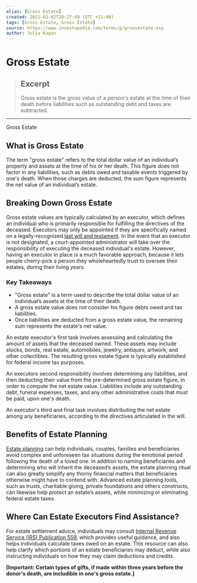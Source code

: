 ```yaml
---
alias: [Gross Estate]
created: 2021-03-02T20:27:49 (UTC +11:00)
tags: [Gross Estate, Gross Estate]
source: https://www.investopedia.com/terms/g/grossestate.asp
author: Julia Kagan
---
```


# Gross Estate

> ## Excerpt
> Gross estate is the gross value of a person's estate at the time of their death before liabilities such as outstanding debt and taxes are subtracted.

---

Gross Estate
## What is Gross Estate

The term "gross estate" refers to the total dollar value of an individual’s property and assets at the time of his or her death. This figure does not factor in any liabilities, such as debts owed and taxable events triggered by one's death. When those charges are deducted, the sum figure represents the net value of an individual’s estate.

## Breaking Down Gross Estate

Gross estate values are typically calculated by an executor, which defines an individual who is primarily responsible for fulfilling the directives of the deceased. Executors may only be appointed if they are specifically named on a legally-recognized [last will and testament](https://www.investopedia.com/terms/l/last-will-and-testament.asp). In the event that an executor is not designated, a court-appointed administrator will take over the responsibility of executing the deceased individual's estate. However, having an executor in place is a much favorable approach, because it lets people cherry-pick a person they wholeheartedly trust to oversee their estates, during their living years.

### Key Takeaways

-   "Gross estate" is a term used to describe the total dollar value of an individual’s assets at the time of their death.
-   A gross estate value does not consider his figure debts owed and tax liabilities. 
-   Once liabilities are deducted from a gross estate value, the remaining sum represents the estate's net value.

An estate executor's first task involves assessing and calculating the amount of assets that the deceased owned. These assets may include stocks, bonds, real estate, automobiles, jewelry, antiques, artwork, and other collectibles. The resulting gross estate figure is typically established for federal income tax purposes.

An executors second responsibility involves determining any liabilities, and then deducting their value from the pre-determined gross estate figure, in order to compute the net estate value. Liabilities include any outstanding debt, funeral expenses, taxes, and any other administrative costs that must be paid, upon one's death.

An executor's third and final task involves distributing the net estate among any beneficiaries, according to the directives articulated in the will.

## Benefits of Estate Planning

[Estate planning](https://www.investopedia.com/terms/e/estateplanning.asp) can help individuals, couples, families and beneficiaries avoid complex and unforeseen tax situations during the emotional period following the death of a loved one. In addition to naming beneficiaries and determining who will inherit the deceased’s assets, the estate planning ritual can also greatly simplify any thorny financial matters that beneficiaries otherwise might have to contend with. Advanced estate planning tools, such as trusts, charitable giving, private foundations and others constructs, can likewise help protect an estate’s assets, while minimizing or eliminating federal estate taxes.

## Where Can Estate Executors Find Assistance?

For estate settlement advice, individuals may consult [Internal Revenue Service (IRS) Publication 559](https://www.investopedia.com/terms/i/irs-pub-908.asp), which provides useful guidance, and also helps individuals calculate taxes owed on an estate. This resource can also help clarify which portions of an estate beneficiaries may deduct, while also instructing individuals on how they may claim deductions and credits.

**\[Important: Certain types of gifts, if made within three years before the donor's death, are includible in one's gross estate.\]**
